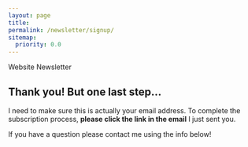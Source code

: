 ```yaml
---
layout: page
title:
permalink: /newsletter/signup/
sitemap:
  priority: 0.0
---
```


Website Newsletter

Thank you! But one last step...
---

I need to make sure this is actually your email address. To complete the subscription process, **please click the link in the email** I just sent you.

If you have a question please contact me using the info below!